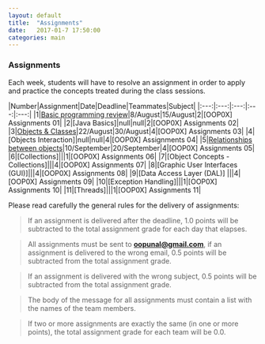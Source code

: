 ```yaml
---
layout: default
title:  "Assignments"
date:   2017-01-7 17:50:00
categories: main
---
```


### Assignments 

Each week, students will have to resolve an assignment in order to apply and practice the concepts treated during the class sessions. 

|Number|Assignment|Date|Deadline|Teammates|Subject|
|:---:|:---:|:---:|:---:|:---:|
|1|[Basic programming review](https://drive.google.com/open?id=0B6uYBzkBeRiaWkk2QlhNVnJQZkE)|8/August|15/August|2|[OOP0X] Assignments 01|
|2|[Java Basics]|null|null|2|[OOP0X] Assignments 02|
|3|[Objects & Classes](https://drive.google.com/open?id=0B6uYBzkBeRiaM1V0V0MzOXZmRFU)|22/August|30/August|4|[OOP0X] Assignments 03|
|4|[Objects Interaction]|null|null|4|[OOP0X] Assignments 04|
|5|[Relationships between objects](https://drive.google.com/open?id=0B6uYBzkBeRiaTzJhNlZlN1FpUEE)|10/September|20/September|4|[OOP0X] Assignments 05|
|6|[Collections]|||1|[OOP0X] Assignments 06|
|7|[Object Concepts - Collections]|||4|[OOP0X] Assignments 07|
|8|[Graphic User Interfaces (GUI)]|||4|[OOP0X] Assignments 08|
|9|[Data Access Layer (DAL)] |||4|[OOP0X] Assignments 09|
|10|[Exception Handling]|||1|[OOP0X] Assignments 10|
|11|[Threads]|||1|[OOP0X] Assignments 11|

Please read carefully the general rules for the delivery of assignments:

> If an assignment is delivered after the deadline, 1.0 points will be subtracted to the total assignment grade for each day that elapses. 

> All assignments must be sent to **oopunal@gmail.com**, if an assignment is delivered to the wrong email, 0.5 points will be subtracted from the total assignment grade.

> If an assignment is delivered with the wrong subject, 0.5 points will be subtracted from the total assignment grade.

> The body of the message for all assignments must contain a list with the names of the team members. 

> If two or more assignments are exactly the same (in one or more points), the total assignment grade for each team will be 0.0. 
